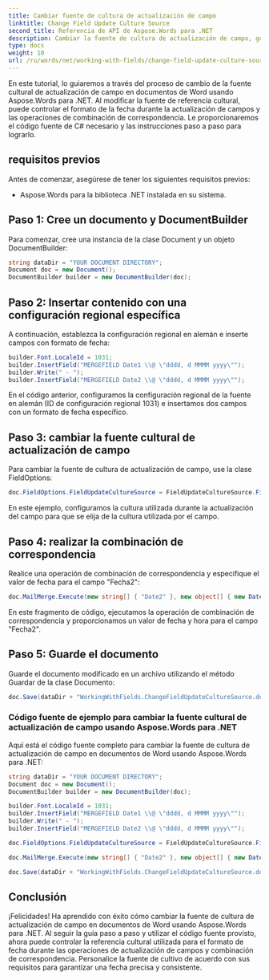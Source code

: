 ```yaml
---
title: Cambiar fuente de cultura de actualización de campo
linktitle: Change Field Update Culture Source
second_title: Referencia de API de Aspose.Words para .NET
description: Cambiar la fuente de cultura de actualización de campo, guía paso a paso para modificar la fuente de cultura en Aspose.Words para .NET.
type: docs
weight: 10
url: /ru/words/net/working-with-fields/change-field-update-culture-source/
---
```


En este tutorial, lo guiaremos a través del proceso de cambio de la fuente cultural de actualización de campo en documentos de Word usando Aspose.Words para .NET. Al modificar la fuente de referencia cultural, puede controlar el formato de la fecha durante la actualización de campos y las operaciones de combinación de correspondencia. Le proporcionaremos el código fuente de C# necesario y las instrucciones paso a paso para lograrlo.

## requisitos previos
Antes de comenzar, asegúrese de tener los siguientes requisitos previos:
- Aspose.Words para la biblioteca .NET instalada en su sistema.

## Paso 1: Cree un documento y DocumentBuilder
Para comenzar, cree una instancia de la clase Document y un objeto DocumentBuilder:

```csharp
string dataDir = "YOUR DOCUMENT DIRECTORY";
Document doc = new Document();
DocumentBuilder builder = new DocumentBuilder(doc);
```

## Paso 2: Insertar contenido con una configuración regional específica
A continuación, establezca la configuración regional en alemán e inserte campos con formato de fecha:

```csharp
builder.Font.LocaleId = 1031;
builder.InsertField("MERGEFIELD Date1 \\@ \"dddd, d MMMM yyyy\"");
builder.Write(" - ");
builder.InsertField("MERGEFIELD Date2 \\@ \"dddd, d MMMM yyyy\"");
```

En el código anterior, configuramos la configuración regional de la fuente en alemán (ID de configuración regional 1031) e insertamos dos campos con un formato de fecha específico.

## Paso 3: cambiar la fuente cultural de actualización de campo
Para cambiar la fuente de cultura de actualización de campo, use la clase FieldOptions:

```csharp
doc.FieldOptions.FieldUpdateCultureSource = FieldUpdateCultureSource.FieldCode;
```

En este ejemplo, configuramos la cultura utilizada durante la actualización del campo para que se elija de la cultura utilizada por el campo.

## Paso 4: realizar la combinación de correspondencia
Realice una operación de combinación de correspondencia y especifique el valor de fecha para el campo "Fecha2":

```csharp
doc.MailMerge.Execute(new string[] { "Date2" }, new object[] { new DateTime(2011, 1, 1) });
```

En este fragmento de código, ejecutamos la operación de combinación de correspondencia y proporcionamos un valor de fecha y hora para el campo "Fecha2".

## Paso 5: Guarde el documento
Guarde el documento modificado en un archivo utilizando el método Guardar de la clase Documento:

```csharp
doc.Save(dataDir + "WorkingWithFields.ChangeFieldUpdateCultureSource.docx");
```

### Código fuente de ejemplo para cambiar la fuente cultural de actualización de campo usando Aspose.Words para .NET
Aquí está el código fuente completo para cambiar la fuente de cultura de actualización de campo en documentos de Word usando Aspose.Words para .NET:

```csharp
string dataDir = "YOUR DOCUMENT DIRECTORY";
Document doc = new Document();
DocumentBuilder builder = new DocumentBuilder(doc);

builder.Font.LocaleId = 1031;
builder.InsertField("MERGEFIELD Date1 \\@ \"dddd, d MMMM yyyy\"");
builder.Write(" - ");
builder.InsertField("MERGEFIELD Date2 \\@ \"dddd, d MMMM yyyy\"");

doc.FieldOptions.FieldUpdateCultureSource = FieldUpdateCultureSource.FieldCode;

doc.MailMerge.Execute(new string[] { "Date2" }, new object[] { new DateTime(2011, 1, 1) });

doc.Save(dataDir + "WorkingWithFields.ChangeFieldUpdateCultureSource.docx");
```

## Conclusión
¡Felicidades! Ha aprendido con éxito cómo cambiar la fuente de cultura de actualización de campo en documentos de Word usando Aspose.Words para .NET. Al seguir la guía paso a paso y utilizar el código fuente provisto, ahora puede controlar la referencia cultural utilizada para el formato de fecha durante las operaciones de actualización de campos y combinación de correspondencia. Personalice la fuente de cultivo de acuerdo con sus requisitos para garantizar una fecha precisa y consistente.